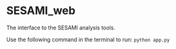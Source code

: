 # SESAMI_web
The interface to the SESAMI analysis tools.

Use the following command in the terminal to run:
`python app.py`

